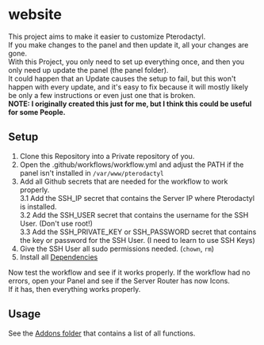 # website

This project aims to make it easier to customize Pterodactyl.  
If you make changes to the panel and then update it, all your changes are gone.  
With this Project, you only need to set up everything once, and then you only need up update the panel (the panel folder).  
It could happen that an Update causes the setup to fail, but this won't happen with every update, and it's easy to fix because it will mostly likely be only a few instructions or even just one that is broken.  
**NOTE: I originally created this just for me, but I think this could be useful for some People.**

## Setup
1. Clone this Repository into a Private repository of you.  
2. Open the .github/workflows/workflow.yml and adjust the PATH if the panel isn't installed in `/var/www/pterodactyl`  
3. Add all Github secrets that are needed for the workflow to work properly.  
3.1 Add the SSH_IP secret that contains the Server IP where Pterodactyl is installed.  
3.2 Add the SSH_USER secret that contains the username for the SSH User. (Don't use root!)  
3.3 Add the SSH_PRIVATE_KEY or SSH_PASSWORD secret that contains the key or password for the SSH User. (I need to learn to use SSH Keys)  
4. Give the SSH User all sudo permissions needed. (`chown`, `rm`)  
5. Install all [Dependencies](https://pterodactyl.io/community/customization/panel.html)

Now test the workflow and see if it works properly.
If the workflow had no errors, open your Panel and see if the Server Router has now Icons.  
If it has, then everything works properly.  

## Usage

See the [Addons folder](https://github.com/RaphaelIT7/pterodactyl-addons/tree/main/addons) that contains a list of all functions.
